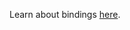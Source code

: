 Learn about bindings [here](https://app.gitbook.com/@jbreckmckye/s/node-ts-architecture/creating-bindings/what-are-bindings).